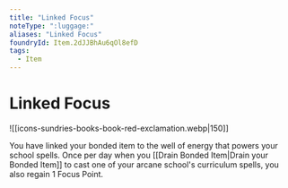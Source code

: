 ```yaml
---
title: "Linked Focus"
noteType: ":luggage:"
aliases: "Linked Focus"
foundryId: Item.2dJJBhAu6qOl8efD
tags:
  - Item
---
```


# Linked Focus
![[icons-sundries-books-book-red-exclamation.webp|150]]

You have linked your bonded item to the well of energy that powers your school spells. Once per day when you [[Drain Bonded Item|Drain your Bonded Item]] to cast one of your arcane school's curriculum spells, you also regain 1 Focus Point.
